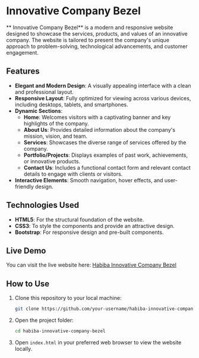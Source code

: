 
#  Innovative Company Bezel

** Innovative Company Bezel** is a modern and responsive website designed to showcase the services, products, and values of an innovative company. The website is tailored to present the company's unique approach to problem-solving, technological advancements, and customer engagement. 

## Features

- **Elegant and Modern Design**: A visually appealing interface with a clean and professional layout.
- **Responsive Layout**: Fully optimized for viewing across various devices, including desktops, tablets, and smartphones.
- **Dynamic Sections**:
  - **Home**: Welcomes visitors with a captivating banner and key highlights of the company.
  - **About Us**: Provides detailed information about the company's mission, vision, and team.
  - **Services**: Showcases the diverse range of services offered by the company.
  - **Portfolio/Projects**: Displays examples of past work, achievements, or innovative products.
  - **Contact Us**: Includes a functional contact form and relevant contact details to engage with clients or visitors.
- **Interactive Elements**: Smooth navigation, hover effects, and user-friendly design.

## Technologies Used

- **HTML5**: For the structural foundation of the website.
- **CSS3**: To style the components and provide an attractive design.
- **Bootstrap**: For responsive design and pre-built components.



## Live Demo

You can visit the live website here: [Habiba Innovative Company Bezel](https://habiba-innovative-company-bezel.netlify.app)

## How to Use

1. Clone this repository to your local machine:
   ```bash
   git clone https://github.com/your-username/habiba-innovative-company-bezel.git
   ```
2. Open the project folder:
   ```bash
   cd habiba-innovative-company-bezel
   ```
3. Open `index.html` in your preferred web browser to view the website locally.


